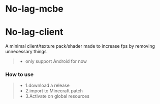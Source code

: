 # No-lag-mcbe
# No-lag-client 

A minimal client/texture pack/shader made to increase fps by removing unnecessary things

> * only support Android for now  

### How to use ###

> * 1.download a release
> * 2.import to Minecraft patch
> * 3.Activate on global resources